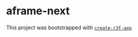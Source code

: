 # aframe-next

This project was bootstrapped with [`create-r3f-app`](https://github.com/utsuboco/create-r3f-app)